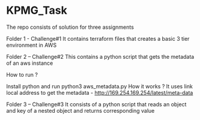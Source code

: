 # KPMG_Task

The repo consists of solution for three assignments

Folder 1 - Challenge#1 It contains terraform files that creates a basic 3 tier environment in AWS

Folder 2 – Challenge#2 This contains a python script that gets the metadata of an aws instance

How to run ?

Install python and run python3 aws_metadata.py How it works ?
It uses link local address to get the metadata - http://169.254.169.254/latest/meta-data

Folder 3 – Challenge#3 It consists of a python script that reads an object and key of a nested object and returns corresponding value


